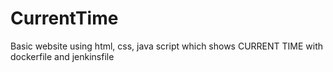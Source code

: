# CurrentTime
Basic website using html, css, java script which shows CURRENT TIME
with dockerfile and jenkinsfile
